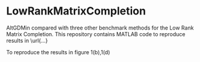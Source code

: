 # LowRankMatrixCompletion
AltGDMin compared with three other benchmark methods for the Low Rank Matrix Completion. 
This repository contains MATLAB code to reproduce results in \url{...}

To reproduce the results in figure 1(b),1(d)

